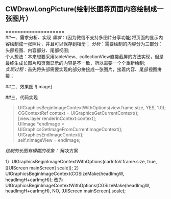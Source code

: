 ## CWDrawLongPicture(绘制长图将页面内容绘制成一张图片）
====================<br>
##一、需求分析、实现
*需求*：(因为微信不支持多图片分享功能)将页面的显示内容绘制成一张照片，并且可以保存到相册；
*分析*：需要绘制的内容分为三部分：头部视图、内容部分、尾部视图;<br>个人想法：本来想要采用tableView、collectionView直接截屏的方法实现，但是最终生成长图片和页面显示的内容是不一致，所以需要一个个重新绘制;<br>
*实现过程*：首先将头部需要实现的部分拼接成一张图片，接着内容、尾部视图拼接；


##二、效果图
![image]



##三、代码实现

>UIGraphicsBeginImageContextWithOptions(view.frame.size, YES, 1.0);   
CGContextRef context = UIGraphicsGetCurrentContext();   
[view.layer renderInContext:context];  
UIImage *endImage =     UIGraphicsGetImageFromCurrentImageContext();  
UIGraphicsEndImageContext();  
self.nImageView = endImage;

*绘制的长图有模糊的现象：* 解决方案

1）UIGraphicsBeginImageContextWithOptions(carInfoV.frame.size, true, [[UIScreen mainScreen] scale]);
2）UIGraphicsBeginImageContext(CGSizeMake(headImgW, headImgH+carImgH));
改为
UIGraphicsBeginImageContextWithOptions(CGSizeMake(headImgW, headImgH+carImgH), NO, [UIScreen mainScreen].scale);
